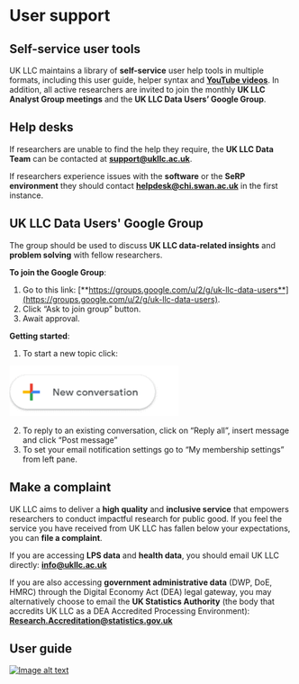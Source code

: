 # User support
## Self-service user tools
UK LLC maintains a library of **self-service** user help tools in multiple formats, including this user guide, helper syntax and [**YouTube videos**](https://www.youtube.com/@ukllcollab). In addition, all active researchers are invited to join the monthly **UK LLC Analyst Group meetings** and the **UK LLC Data Users’ Google Group**.

## Help desks

If researchers are unable to find the help they require, the **UK LLC Data Team** can be contacted at [**support@ukllc.ac.uk**](support@ukllc.ac.uk).   

If researchers experience issues with the **software** or the **SeRP environment** they should contact [**helpdesk@chi.swan.ac.uk**](helpdesk@chi.swan.ac.uk) in the first instance.

## UK LLC Data Users' Google Group
The group should be used to discuss **UK LLC data-related insights** and **problem solving** with fellow researchers. 

**To join the Google Group**:
1.	Go to this link: [**https://groups.google.com/u/2/g/uk-llc-data-users**](https://groups.google.com/u/2/g/uk-llc-data-users).
2.	Click “Ask to join group” button.
3.	Await approval.  

**Getting started**:
1.	To start a new topic click:  

<img src="../images/user_guide/GoogleGroups.png" width="300"> 

2.	To reply to an existing conversation, click on “Reply all”, insert message and click “Post message”
3.	To set your email notification settings go to “My membership settings” from left pane.


## Make a complaint
UK LLC aims to deliver a **high quality** and **inclusive service** that empowers researchers to conduct impactful research for public good. If you feel the service you have received from UK LLC has fallen below your expectations, you can **file a complaint**.    

If you are accessing **LPS data** and **health data**, you should email UK LLC directly: [**info@ukllc.ac.uk**](info@ukllc.ac.uk)   

If you are also accessing **government administrative data** (DWP, DoE, HMRC) through the Digital Economy Act (DEA) legal gateway, you may alternatively choose to email the **UK Statistics Authority** (the body that accredits UK LLC as a DEA Accredited Processing Environment): [**Research.Accreditation@statistics.gov.uk**](Research.Accreditation@statistics.gov.uk)

## User guide
[![Image alt text](https://img.youtube.com/vi/K1mkECx73ow/0.jpg)](https://www.youtube.com/watch?v=K1mkECx73ow)



